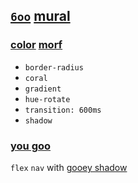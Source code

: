 ## [`6oo`](index.html) [mural](https://webmural.com/6oo)

### [color](6oo.css) [morf](https://webmural.com/deev)

* `border-radius`
* `coral` 
* `gradient`
* `hue-rotate`
* `transition: 600ms`
* `shadow`

### [you goo](goo.css)

`flex` `nav` with [gooey shadow](https://webmural.com/6oo)